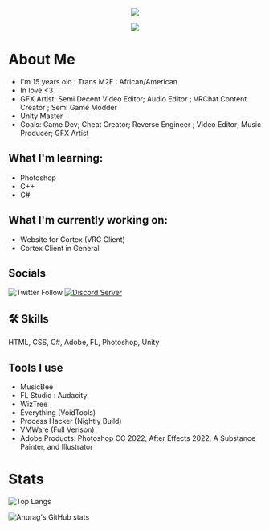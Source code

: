 
<p align="center">
  <img src="https://github.com/descripted/descripted/blob/master/assets/standard.gif?raw=true) alt="My Name!"/>
</p>
<p align="center">
  <img src="https://github.com/descripted/descripted/blob/master/assets/standard%20(1).gif?raw=true) alt="What I do"/>
</p>

<h1 align="center>What's Up I'm Skullface (646)</h1>


###  About Me

* I'm 15 years old : Trans M2F : African/American
* In love <3
* GFX Artist; Semi Decent Video Editor; Audio Editor ; VRChat Content Creator ; Semi Game Modder
* Unity Master
* Goals: Game Dev; Cheat Creator; Reverse Engineer ; Video Editor; Music Producer; GFX Artist
## What I'm learning:

* Photoshop 
* C++
* C#

## What I'm currently working on:

* Website for Cortex (VRC Client)
* Cortex Client in General


## Socials
[1]: https://discord.gg/winners

![Twitter Follow](https://img.shields.io/twitter/follow/skullface646?style=for-the-badge&logo=Twitter)
[![Discord Server](https://img.shields.io/badge/My%20Discord-%20discord.gg%2Fwinners-blueviolet?style=for-the-badge&logo=DIscord)][1]
## 🛠 Skills
HTML, CSS, C#, Adobe, FL, Photoshop, Unity

## Tools I use

* MusicBee
* FL Studio : Audacity
* WizTree
* Everything (VoidTools)
* Process Hacker (Nightly Build)
* VMWare (Full Verison)
* Adobe Products: Photoshop CC 2022,  After Effects 2022, A Substance Painter, and Illustrator

# Stats 

![Top Langs](https://github-readme-stats.vercel.app/api/top-langs/?username=descripted&layout=compact&show_icons=true&theme=dark)

![Anurag's GitHub stats](https://github-readme-stats.vercel.app/api?username=descripted&show_icons=true&theme=dark)
